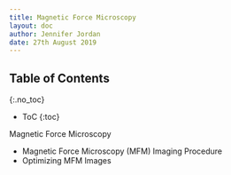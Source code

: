 ```yaml
---
title: Magnetic Force Microscopy
layout: doc
author: Jennifer Jordan
date: 27th August 2019
---
```


## Table of Contents
{:.no_toc}
* ToC
{:toc}


Magnetic Force Microscopy
- Magnetic Force Microscopy (MFM) Imaging Procedure
- Optimizing MFM Images
